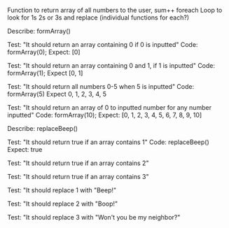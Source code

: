 
Function to return array of all numbers to the user, sum++ foreach
Loop to look for 1s 2s or 3s and replace (individual functions for each?)


Describe: formArray()

Test: "It should return an array containing 0 if 0 is inputted"
Code: formArray(0);
Expect: [0]

Test: "It should return an array containing 0 and 1, if 1 is inputted"
Code: formArray(1);
Expect [0, 1]

Test: "It should return all numbers 0-5 when 5 is inputted"
Code: formArray(5)
Expect 0, 1, 2, 3, 4, 5

Test: "It should return an array of 0 to inputted number for any number inputted"
Code: formArray(10);
Expect: [0, 1, 2, 3, 4, 5, 6, 7, 8, 9, 10] 




Describe: replaceBeep()

Test: "It should return true if an array contains 1"
Code: replaceBeep()
Expect: true

Test: "It should return true if an array contains 2"

Test: "It should return true if an array contains 3"

Test: "It should replace 1 with "Beep!"

Test: "It should replace 2 with "Boop!"

Test: "It should replace 3 with "Won't you be my neighbor?"


